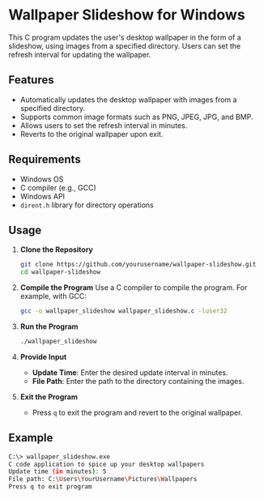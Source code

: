 # Wallpaper Slideshow for Windows

This C program updates the user's desktop wallpaper in the form of a slideshow, using images from a specified directory. Users can set the refresh interval for updating the wallpaper.

## Features

- Automatically updates the desktop wallpaper with images from a specified directory.
- Supports common image formats such as PNG, JPEG, JPG, and BMP.
- Allows users to set the refresh interval in minutes.
- Reverts to the original wallpaper upon exit.

## Requirements

- Windows OS
- C compiler (e.g., GCC)
- Windows API
- `dirent.h` library for directory operations

## Usage

1. **Clone the Repository**
    ```sh
    git clone https://github.com/yourusername/wallpaper-slideshow.git
    cd wallpaper-slideshow
    ```

2. **Compile the Program**
    Use a C compiler to compile the program. For example, with GCC:
    ```sh
    gcc -o wallpaper_slideshow wallpaper_slideshow.c -luser32
    ```

3. **Run the Program**
    ```sh
    ./wallpaper_slideshow
    ```

4. **Provide Input**
    - **Update Time**: Enter the desired update interval in minutes.
    - **File Path**: Enter the path to the directory containing the images.

5. **Exit the Program**
    - Press `q` to exit the program and revert to the original wallpaper.

## Example

```sh
C:\> wallpaper_slideshow.exe
C code application to spice up your desktop wallpapers
Update time (in minutes): 5
File path: C:\Users\YourUsername\Pictures\Wallpapers
Press q to exit program
